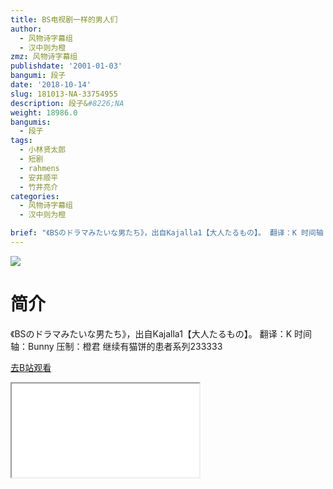 ```yaml
---
title: BS电视剧一样的男人们
author:
  - 风物诗字幕组
  - 汉中则为橙
zmz: 风物诗字幕组
publishdate: '2001-01-03'
bangumi: 段子
date: '2018-10-14'
slug: 181013-NA-33754955
description: 段子&#8226;NA
weight: 18986.0
bangumis:
  - 段子
tags:
  - 小林贤太郎
  - 短剧
  - rahmens
  - 安井顺平
  - 竹井亮介
categories:
  - 风物诗字幕组
  - 汉中则为橙

brief: "《BSのドラマみたいな男たち》，出自Kajalla1【大人たるもの】。 翻译：K 时间轴：Bunny 压制：橙君 继续有猫饼的患者系列233333"
---
```

![](https://i.imgur.com/a3AX0jR.jpg)
# 简介  
《BSのドラマみたいな男たち》，出自Kajalla1【大人たるもの】。
翻译：K 时间轴：Bunny 压制：橙君
继续有猫饼的患者系列233333  

[去B站观看](https://www.bilibili.com/video/av33754955/)
<div class ="resp-container"><iframe class="testiframe" src="//player.bilibili.com/player.html?aid=33754955"", scrolling="no", allowfullscreen="true" > </iframe></div> 
